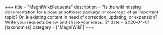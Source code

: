 +++
title = "MagniWiki:Requests"
description = "Is the wiki missing documentation for a popular software package or coverage of an important topic? Or, is existing content in need of correction, updating, or expansion? Write your requests below and share your ideas...?"
date = 2020-04-01
[taxonomies]
category = ["MagniWiki"]
+++